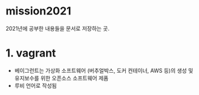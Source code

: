 # mission2021
2021년에 공부한 내용들을 문서로 저장하는 곳.
# 1. vagrant
- 베이그런트는 가상화 소프트웨어 (버추얼박스, 도커 컨테이너, AWS 등)의 생성 및 유지보수를 위한 오픈소스 소프트웨어 제품
- 루비 언어로 작성됨
